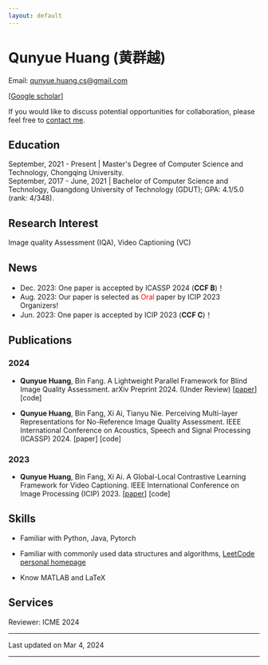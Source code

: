 ```yaml
---
layout: default
---
```


# Qunyue Huang (黄群越)

Email: [qunyue.huang.cs@gmail.com](mailto:qunyue.huang.cs@gmail.com)

[[Google scholar](https://scholar.google.com/citations?user=751JZcgAAAAJ&hl=zh-CN)]

If you would like to discuss potential opportunities for collaboration, please feel free to [contact me](mailto:qunyue.huang.cs@gmail.com).

## Education 

September, 2021 - Present | Master's Degree of Computer Science and Technology, Chongqing University.   
September, 2017 - June, 2021 | Bachelor of Computer Science and Technology, Guangdong University of Technology (GDUT); GPA: 4.1/5.0 (rank: 4/348). 

## Research Interest

Image quality Assessment (IQA), Video Captioning (VC)

## News

* Dec. 2023: One paper is accepted by ICASSP 2024 (**CCF B**)！
* Aug. 2023: Our paper is selected as <span style="color: red;">Oral</span> paper by ICIP 2023 Organizers!
* Jun. 2023: One paper is accepted by ICIP 2023 (**CCF C**)！

## Publications 

### 2024 

* **Qunyue Huang**, Bin Fang. A Lightweight Parallel Framework for Blind Image Quality Assessment. arXiv Preprint 2024. (Under Review) [[paper](https://arxiv.org/pdf/2402.12043.pdf)] [code]

* **Qunyue Huang**, Bin Fang, Xi Ai, Tianyu Nie. Perceiving Multi-layer Representations for No-Reference Image Quality Assessment. IEEE International Conference on Acoustics, Speech and Signal Processing (ICASSP) 2024. [paper] [code]

### 2023

* **Qunyue Huang**, Bin Fang, Xi Ai. A Global-Local Contrastive Learning Framework for Video Captioning. IEEE International Conference on Image Processing (ICIP) 2023. [[paper](https://ieeexplore.ieee.org/abstract/document/10223123?casa_token=YEW4rNhTO0QAAAAA:W5rSUSp4V5rAqPEyv77afTPZ4fnJsXRRh3zH8ZFmpMm_dtbh7czuTeEMH5tPSs77TcZ7BklleZI)] [code]

## Skills

* Familiar with Python, Java, Pytorch

* Familiar with commonly used data structures and algorithms, [LeetCode personal homepage](https://leetcode.cn/u/ngu-3/)

* Know  MATLAB and LaTeX

## Services

Reviewer: ICME 2024

---

Last updated on Mar 4, 2024

---
